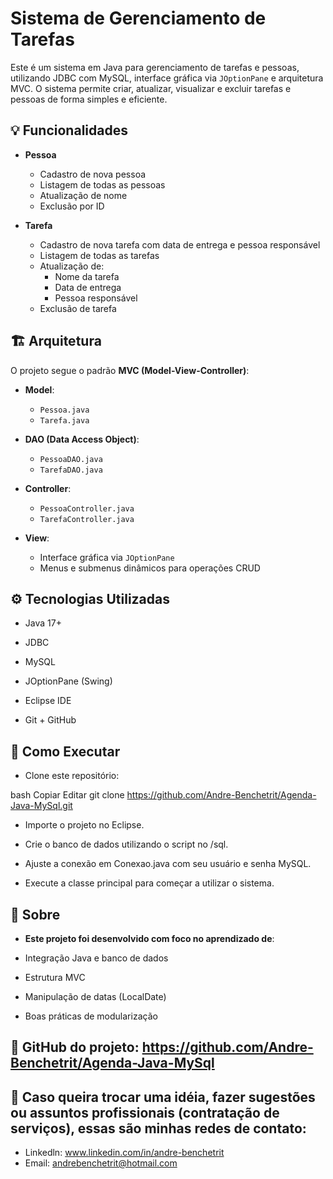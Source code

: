 # Sistema de Gerenciamento de Tarefas

Este é um sistema em Java para gerenciamento de tarefas e pessoas, utilizando JDBC com MySQL, interface gráfica via `JOptionPane` e arquitetura MVC. O sistema permite criar, atualizar, visualizar e excluir tarefas e pessoas de forma simples e eficiente.

## 💡 Funcionalidades

- **Pessoa**
  - Cadastro de nova pessoa
  - Listagem de todas as pessoas
  - Atualização de nome
  - Exclusão por ID

- **Tarefa**
  - Cadastro de nova tarefa com data de entrega e pessoa responsável
  - Listagem de todas as tarefas
  - Atualização de:
    - Nome da tarefa
    - Data de entrega
    - Pessoa responsável
  - Exclusão de tarefa


## 🏗️ Arquitetura

O projeto segue o padrão **MVC (Model-View-Controller)**:

- **Model**:
  - `Pessoa.java`
  - `Tarefa.java`

- **DAO (Data Access Object)**:
  - `PessoaDAO.java`
  - `TarefaDAO.java`

- **Controller**:
  - `PessoaController.java`
  - `TarefaController.java`

- **View**:
  - Interface gráfica via `JOptionPane`
  - Menus e submenus dinâmicos para operações CRUD

## ⚙️ Tecnologias Utilizadas
 - Java 17+

 - JDBC

 - MySQL

 - JOptionPane (Swing)

 - Eclipse IDE

 - Git + GitHub

## 🚀 Como Executar

 - Clone este repositório:

bash
Copiar
Editar
git clone https://github.com/Andre-Benchetrit/Agenda-Java-MySql.git
 - Importe o projeto no Eclipse.

 - Crie o banco de dados utilizando o script no /sql.

 - Ajuste a conexão em Conexao.java com seu usuário e senha MySQL.

 - Execute a classe principal para começar a utilizar o sistema.

## 🙋 Sobre
 - **Este projeto foi desenvolvido com foco no aprendizado de**:

 - Integração Java e banco de dados

 - Estrutura MVC

 - Manipulação de datas (LocalDate)

 - Boas práticas de modularização

## 📁 GitHub do projeto: https://github.com/Andre-Benchetrit/Agenda-Java-MySql

## 📍 Caso queira trocar uma idéia, fazer sugestões ou assuntos profissionais (contratação de serviços), essas são minhas redes de contato:

 - Linkedln: www.linkedin.com/in/andre-benchetrit
 - Email: andrebenchetrit@hotmail.com
